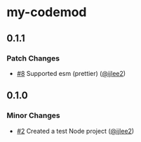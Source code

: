 # my-codemod

## 0.1.1

### Patch Changes

- [#8](https://github.com/ijlee2/frontend-configs/pull/8) Supported esm (prettier) ([@ijlee2](https://github.com/ijlee2))

## 0.1.0

### Minor Changes

- [#2](https://github.com/ijlee2/frontend-configs/pull/2) Created a test Node project ([@ijlee2](https://github.com/ijlee2))
